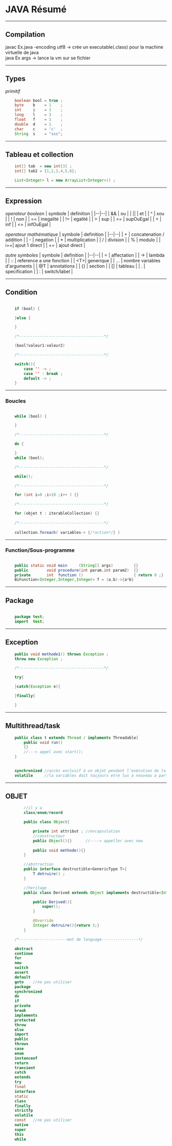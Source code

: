 # JAVA Résumé

---
## Compilation
javac Ex.java -encoding utf8 -> crée un executable(.class) pour la machine virtuelle de java\
java Ex args  -> lance la vm sur se fichier
	

---
## Types

*primitif*
```java
	boolean bool = true ;
	byte    b    = 1    ;
	int     i    = 1    ;
	long    l    = 3    ;
	float   f    = 1    ;
	double  d    = 1    ;
	char    c    = 'c'  ;
	String  s    = "sss";
```
---
## Tableau et collection
```java
	int[] tab  = new int[3] ;
	int[] tab2 = {1,2,3,4,5,6};

	List<Integer> l = new ArrayList<Integer>() ;
```
---
## Expression
	
*operateur booleen*
| symbole | definition |
|--|--|
| &&   | ou                              |
| \|\| | et                              |
| ^    | xou                             |
| !    | non                             |
| ==   | inegalité                       |
| !=   | egalité                         |
|  >   | sup                             |
| >=   | supOuEgal                       |
|  <   | inf                             |
| <=   | infOuEgal                       |

*operateur mathématique*
| symbole | definition |
|--|--|
| +  | concatenation / addition     |
| -  | negation                     |
| *  | multiplication               |
| /  | division                     |
| %  | modulo                       |
| i++| ajout 1 direct               |
| += | ajout direct                 |

*autre symboles*
| symbole | definition |
|--|--|
|  =  | affectation                  |
| ->  | lambda                       |
| ::  | reference a une fonction     |
| \<T>| generique                    |
| ... | nombre variables d'arguments |
| @T  | annotations                  |
| {}  | section                      |
| []  | tableau                      |
| .   | specification                |
|  :  |	switch/label                 |

---
## Condition
```java

	if (bool) {

	}else {

	}

	/*-------------------------------------*/

	(bool?valeur1:valeur2)

	/*-------------------------------------*/

	switch(){
		case '' -> ;
		case '' : break ;
		default -> ;
	}

```
---
### Boucles
```java

	while (bool) {

	}

	/*-------------------------------------*/

	do {

	} 
	while (bool);

	/*-------------------------------------*/

	while();

	/*-------------------------------------*/

	for (int i=0 ;i<10 ;i++ ) {}

	/*-------------------------------------*/

	for (objet t : iterableCollection) {}
	
	/*-------------------------------------*/
	
	collection.foreach( variables-> {/*action*/} )

```
----
### Function/Sous-programme
```java

	public static void main     (String[] args)   		{}
	public        void procedure(int param,int param2)	{}
	private       int  function ()						{ return 0 ;}
	BiFunction<Integer,Integer,Integer> f = (a,b)->{a*b}
```
----
## Package
```java

	package test;
	import  test;

```
----
## Exception
```java
	public void methode1() throws Exception ;
	throw new Exception ;

	/*-------------------------------------*/

	try{

	}catch(Exception e){

	}finally{

	}
```
----
## Multithread/task
```java
	public class t extends Thread / implements Threadable{
		public void run()
		{}
		//---> appel avec start();
	}

	
	synchronized //accès exclusif à un objet pendant l’exécution de la méthode
	volatile     //la variables doit toujours etre lus a nouveau a partir de la memoire centrale avant les operations
```
----
## OBJET
```java
		//il y a
		class/enum/record

		public class Object{

			private int attribut ; //encapsulation
			//constructeur
			public Object(){}      //----> appeller avec new	
			
			public void methode(){}		
		}

		//abstraction
		public interface destructible<GenericType T>{
			T detruire() ;
		}

		//heritage
		public class Derived extends Object implements destructible<Integer> {

			public Derived(){
				super();
			}

			@Override
			Integer detruire(){return 3;}
		}

	/*---------------------mot de language----------------*/

	abstract	
	continue	
	for	
	new	
	switch
	assert	
	default	
	goto	//ne pas utiliser
	package	
	synchronized
	do	
	if	
	private
	break	
	implements	
	protected	
	throw
	else	
	import	
	public	
	throws
	case	
	enum
	instanceof	
	return	
	transient
	catch	
	extends
	try
	final	
	interface	
	static
	class	
	finally
	strictfp
	volatile
	const	//ne pas utiliser
	native	
	super
	this
	while
